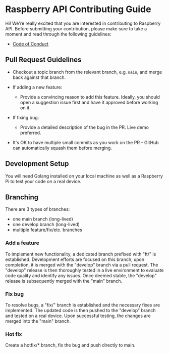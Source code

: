 # Raspberry API Contributing Guide

Hi! We're really excited that you are interested in contributing to Raspberry API. Before submitting your contribution, please make sure to take a moment and read through the following guidelines:

- [Code of Conduct](https://github.com/layerzzzio/raspberryapi/blob/main/CODE_OF_CONDUCT.md)

## Pull Request Guidelines

- Checkout a topic branch from the relevant branch, e.g. `main`, and merge back against that branch.

- If adding a new feature:

  - Provide a convincing reason to add this feature. Ideally, you should open a suggestion issue first and have it approved before working on it.

- If fixing bug:

  - Provide a detailed description of the bug in the PR. Live demo preferred.

- It's OK to have multiple small commits as you work on the PR - GitHub can automatically squash them before merging.

## Development Setup

You will need Golang installed on your local machine as well as a Raspberry Pi to test your code on a real device.

## Branching

There are 3 types of branches:

- one main branch (long-lived)
- one develop branch (long-lived)
- multiple feature/fix/etc. branches

### Add a feature
To implement new functionality, a dedicated branch prefixed with "ft/" is established. Development efforts are focused on this branch, upon completion, it is merged with the "develop" branch via a pull request. The "develop" release is then thoroughly tested in a live environment to evaluate code quality and identify any issues. Once deemed stable, the "develop" release is subsequently merged with the "main" branch.

### Fix bug
To resolve bugs, a "fix/" branch is established and the necessary fixes are implemented. The updated code is then pushed to the "develop" branch and tested on a real device. Upon successful testing, the changes are merged into the "main" branch.

### Hot fix
Create a hotfix/* branch, fix the bug and push directly to main.
